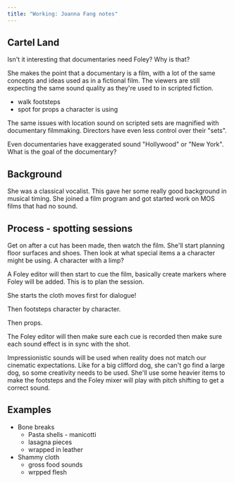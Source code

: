 ```yaml
---
title: "Working: Joanna Fang notes"
---
```


## Cartel Land

Isn't it interesting that documentaries need Foley? Why is that?

She makes the point that a documentary is a film, with a lot of the same concepts and ideas used as in a fictional film. The viewers are still expecting the same sound quality as they're used to in scripted fiction.

- walk footsteps
- spot for props a character is using

The same issues with location sound on scripted sets are magnified with documentary filmmaking. Directors have even less control over their "sets".

Even documentaries have exaggerated sound "Hollywood" or "New York". What is the goal of the documentary?

## Background

She was a classical vocalist. This gave her some really good background in musical timing. She joined a film program and got started work on MOS films that had no sound.

## Process - spotting sessions

Get on after a cut has been made, then watch the film. She'll start planning floor surfaces and shoes. Then look at what special items a a character might be using. A character with a limp?

A Foley editor will then start to cue the film, basically create markers where Foley will be added. This is to plan the session.

She starts the cloth moves first for dialogue!

Then footsteps character by character.

Then props.

The Foley editor will then make sure each cue is recorded then make sure each sound effect is in sync with the shot.

Impressionistic sounds will be used when reality does not match our cinematic expectations. Like for a big clifford dog, she can't go find a large dog, so some creativity needs to be used. She'll use some heavier items to make the footsteps and the Foley mixer will play with pitch shifting to get a correct sound.

## Examples

- Bone breaks
  - Pasta shells - manicotti
  - lasagna pieces
  - wrapped in leather
- Shammy cloth
  - gross food sounds
  - wrpped flesh
